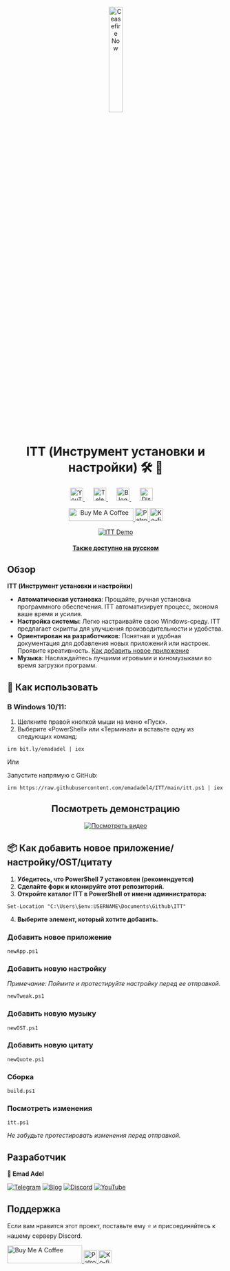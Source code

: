 <p align="center">
  <a href="https://techforpalestine.org/learn-more" rel="nofollow">
    <img src="https://raw.githubusercontent.com/Safouene1/support-palestine-banner/master/StandWithPalestine.svg" alt="Ceasefire Now" style="width:25%;">
  </a>
</p>

<h1 align="center">ITT (Инструмент установки и настройки) 🛠️ 🚀
</h1>

<div align="center">
   <a href="https://www.youtube.com/@emadadel4" style="margin-right: 20px;">
        <img src="https://img.shields.io/badge/YouTube-FF0000?style=flat&logo=youtube&logoColor=white" alt="YouTube" height="30">
    </a>
    <a href="https://t.me/ittemadadel" style="margin-right: 20px;">
        <img src="https://img.shields.io/badge/Telegram-2CA5E0?style=flat&logo=telegram&logoColor=white" alt="Telegram" height="30">
    </a>
    <a href="https://emadadel4.github.io" style="margin-right: 20px;">
        <img src="https://img.shields.io/badge/Blog-FF5722?style=flat&logo=blogger&logoColor=white" alt="Blog" height="30">
    </a>
    <a href="https://discord.gg/3eV79KgD" style="margin-right: 20px;">
        <img src="https://img.shields.io/badge/-Discord-7289da?style=flat&logo=discord&logoColor=white" alt="Discord" height="30">
    </a>
</div>

<p align="center">
<a href="https://www.buymeacoffee.com/emadadel" target="_blank"><img src="https://cdn.buymeacoffee.com/buttons/default-orange.png" alt="Buy Me A Coffee" height="30" width="150">
</a>

  <a href="https://www.patreon.com/emadadel" target="_blank">
    <img src="https://img.shields.io/badge/Patron-blue?logo=patreon" alt="Patron" height="30">
  </a>

  <a href="https://ko-fi.com/emadadel" target="_blank">
  <img src="https://img.shields.io/badge/Ko--fi-blue?logo=kofi" alt="Ko-fi" height="30">
</a>

</p>

<p align="center">
  <a target="_blank" rel="noopener noreferrer" href="https://raw.githubusercontent.com/emadadel4/ITT/main/Resources/Images/demo.PNG">
    <img src="https://raw.githubusercontent.com/emadadel4/ITT/main/Resources/Images/demo.PNG" alt="ITT Demo" style="max-width: 100%;">
      <h4 align="center"><a href="https://emadadel4.github.io/ru/itt/" target="_blank">Также доступно на русском</a></h4>
  </a>
</p>

<h2>Обзор</h2>

<p><strong>ITT (Инструмент установки и настройки)</strong></p>

- **Автоматическая установка**: Прощайте, ручная установка программного обеспечения. ITT автоматизирует процесс, экономя ваше время и усилия.
- **Настройка системы**: Легко настраивайте свою Windows-среду. ITT предлагает скрипты для улучшения производительности и удобства.
- **Ориентирован на разработчиков**: Понятная и удобная документация для добавления новых приложений или настроек. Проявите креативность. <a href="#--how-to-add-a-new-apptweakostquote">Как добавить новое приложение</a>
- **Музыка**: Наслаждайтесь лучшими игровыми и киномузыками во время загрузки программ.

<h2>🚀 Как использовать</h2>

<h3>В Windows 10/11:</h3>
<ol>
<li>Щелкните правой кнопкой мыши на меню «Пуск».</li>
<li>Выберите «PowerShell» или «Терминал» и вставьте одну из следующих команд:</li>
</ol>

<pre><code>irm bit.ly/emadadel | iex
</code></pre>

Или

<p>Запустите напрямую с GitHub:</p>

<pre><code>irm https://raw.githubusercontent.com/emadadel4/ITT/main/itt.ps1 | iex
</code></pre>

<div align="center">

  ## Посмотреть демонстрацию

  [![Посмотреть видео](https://raw.githubusercontent.com/emadadel4/ITT/main/Resources/Images/thumbnail.jpg)](https://www.youtube.com/watch?v=QmO82OTsU5c)
</div>

<h2> 📦 Как добавить новое приложение/настройку/OST/цитату</h2>
<ol>
<li><strong>Убедитесь, что PowerShell 7 установлен (рекомендуется)</strong></li>
<li><strong>Сделайте форк и клонируйте этот репозиторий.</strong></li>
<li><strong>Откройте каталог ITT в PowerShell от имени администратора:</strong></li>
</ol>

<pre><code>Set-Location "C:\Users\$env:USERNAME\Documents\Github\ITT"
</code></pre>

<ol start="4">
<li><strong>Выберите элемент, который хотите добавить.</strong></li>
</ol>

<h3>Добавить новое приложение</h3>

<pre><code>newApp.ps1
</code></pre>

<h3>Добавить новую настройку</h3>

<p><em>Примечание: Поймите и протестируйте настройку перед ее отправкой.</em></p>

<pre><code>newTweak.ps1
</code></pre>

<h3>Добавить новую музыку</h3>

<pre><code>newOST.ps1
</code></pre>

<h3>Добавить новую цитату</h3>

<pre><code>newQuote.ps1
</code></pre>

<h3>Сборка</h3>

<pre><code>build.ps1
</code></pre>

<h3>Посмотреть изменения</h3>
<pre><code>itt.ps1
</code></pre>

<p><em>Не забудьте протестировать изменения перед отправкой.</em></p>

<h2>Разработчик</h2>

<p><strong>👤 Emad Adel</strong></p>

[![Telegram](https://img.shields.io/badge/Telegram-2CA5E0?style=flat&logo=telegram&logoColor=white)](https://t.me/ittemadadel) [![Blog](https://img.shields.io/badge/Blog-FF5722?style=flat&logo=blogger&logoColor=white)](https://emadadel4.github.io) [![Discord](https://img.shields.io/badge/-Discord-7289da?style=flat&logo=discord&logoColor=white)](https://discord.gg/3eV79KgD)  <a href="https://www.youtube.com/@emadadel4" style="margin-right: 20px;">
        <img src="https://img.shields.io/badge/YouTube-FF0000?style=flat&logo=youtube&logoColor=white" alt="YouTube">
</a>

## Поддержка

<p>Если вам нравится этот проект, поставьте ему ⭐️ и присоединяйтесь к нашему серверу Discord.</p>

<a href="https://www.buymeacoffee.com/emadadel" target="_blank">
  <img src="https://cdn.buymeacoffee.com/buttons/default-orange.png" alt="Buy Me A Coffee" height="41" width="174">
</a>
<a href="https://www.patreon.com/emadadel" target="_blank">
  <img src="https://img.shields.io/badge/Patron-blue?logo=patreon" alt="Patron" height="30">
</a>
<a href="https://ko-fi.com/emadadel" target="_blank">
  <img src="https://img.shields.io/badge/Ko--fi-blue?logo=kofi" alt="Ko-fi" height="30">
</a>
